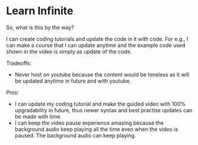 # Learn Infinite

So, what is this by the way?

I can create coding tutorials and update the code in it with code. For e.g., I can make a course that I can update anytime and the example code used shown in the video is simply as update of the code.

Tradeoffs:
- Never host on youtube because the content would be timeless as it will be updated anytime in future and with youtube.

Pros:
- I can update my coding tutorial and make the guided video with 100% upgradability in future, thus newer syntax and best practise updates can be made with time.
- I can keep the video pause experience amazing because the background audio keep playing all the time even when the video is paused. The background audio can keep playing.
